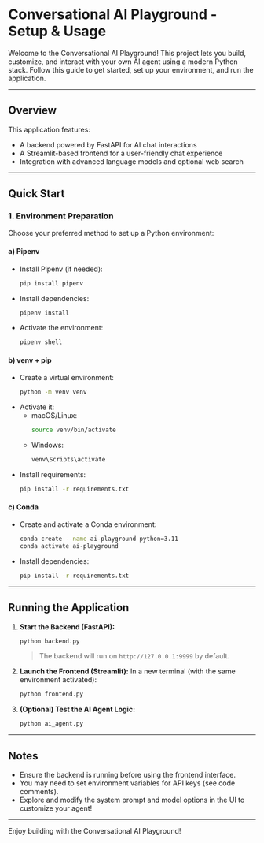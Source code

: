 # Conversational AI Playground - Setup & Usage

Welcome to the Conversational AI Playground! This project lets you build, customize, and interact with your own AI agent using a modern Python stack. Follow this guide to get started, set up your environment, and run the application.

---

## Overview

This application features:

- A backend powered by FastAPI for AI chat interactions
- A Streamlit-based frontend for a user-friendly chat experience
- Integration with advanced language models and optional web search

---

## Quick Start

### 1. Environment Preparation

Choose your preferred method to set up a Python environment:

#### a) Pipenv

- Install Pipenv (if needed):
  ```bash
  pip install pipenv
  ```
- Install dependencies:
  ```bash
  pipenv install
  ```
- Activate the environment:
  ```bash
  pipenv shell
  ```

#### b) venv + pip

- Create a virtual environment:
  ```bash
  python -m venv venv
  ```
- Activate it:
  - macOS/Linux:
    ```bash
    source venv/bin/activate
    ```
  - Windows:
    ```bash
    venv\Scripts\activate
    ```
- Install requirements:
  ```bash
  pip install -r requirements.txt
  ```

#### c) Conda

- Create and activate a Conda environment:
  ```bash
  conda create --name ai-playground python=3.11
  conda activate ai-playground
  ```
- Install dependencies:
  ```bash
  pip install -r requirements.txt
  ```

---

## Running the Application

1. **Start the Backend (FastAPI):**

   ```bash
   python backend.py
   ```

   > The backend will run on `http://127.0.0.1:9999` by default.

2. **Launch the Frontend (Streamlit):**
   In a new terminal (with the same environment activated):

   ```bash
   python frontend.py
   ```

3. **(Optional) Test the AI Agent Logic:**
   ```bash
   python ai_agent.py
   ```

---

## Notes

- Ensure the backend is running before using the frontend interface.
- You may need to set environment variables for API keys (see code comments).
- Explore and modify the system prompt and model options in the UI to customize your agent!

---

Enjoy building with the Conversational AI Playground!
